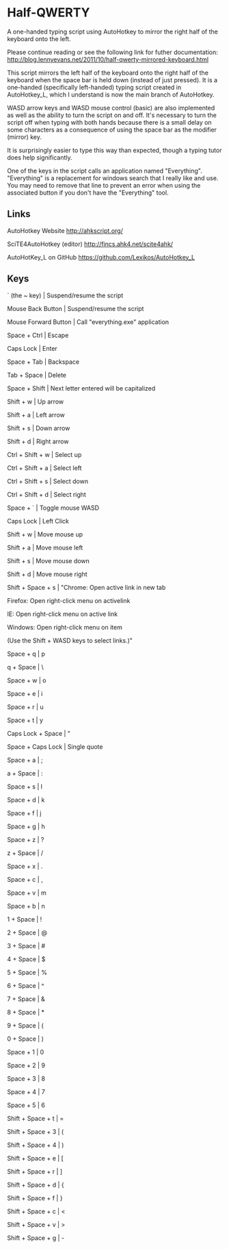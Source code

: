 # Half-QWERTY
A one-handed typing script using AutoHotkey to mirror the right half of the keyboard onto the left.

Please continue reading or see the following link for futher documentation:
http://blog.lennyevans.net/2011/10/half-qwerty-mirrored-keyboard.html

This script mirrors the left half of the keyboard onto the right half of the keyboard when the space bar is held down (instead of just pressed).  It is a one-handed (specifically left-handed) typing script created in AutoHotkey_L, which I understand is now the main branch of AutoHotkey.

WASD arrow keys and WASD mouse control (basic) are also implemented as well as the ability to turn the script on and off.  It's necessary to turn the script off when typing with both hands because there is a small delay on some characters as a consequence of using the space bar as the modifier (mirror) key.

It is surprisingly easier to type this way than expected, though a typing tutor does help significantly.

One of the keys in the script calls an application named "Everything".  "Everything" is a replacement for windows search that I really like and use.  You may need to remove that line to prevent an error when using the associated button if you don't have the "Everything" tool.


Links
-----
AutoHotkey Website
http://ahkscript.org/

SciTE4AutoHotkey (editor)
http://fincs.ahk4.net/scite4ahk/

AutoHotKey_L on GitHub
https://github.com/Lexikos/AutoHotkey_L


Keys
----
` (the ~ key)	   |   	Suspend/resume the script

Mouse Back Button	   |   	Suspend/resume the script

Mouse Forward Button	   |   	Call "everything.exe" application

Space + Ctrl	   |   	Escape

Caps Lock	   |   	Enter

Space + Tab	   |   	Backspace

Tab + Space	   |   	Delete

Space + Shift	   |   	Next letter entered will be capitalized

Shift + w	   |   	Up arrow

Shift + a	   |   	Left arrow

Shift + s	   |   	Down arrow

Shift + d	   |   	Right arrow

Ctrl + Shift + w	   |   	Select up

Ctrl + Shift + a	   |   	Select left

Ctrl + Shift + s	   |   	Select down

Ctrl + Shift + d	   |   	Select right

Space + `	   |   	Toggle mouse WASD

Caps Lock	   |   	Left Click

Shift + w	   |   	Move mouse up

Shift + a	   |   	Move mouse left

Shift + s	   |   	Move mouse down

Shift + d	   |   	Move mouse right

Shift + Space + s	   |   	"Chrome:  Open active link in new tab

Firefox:  Open right-click menu on activelink

IE:  Open right-click menu on active link

Windows:  Open right-click menu on item

(Use the Shift + WASD keys to select links.)"

Space + q	   |   	p

q + Space	   |   	\

Space + w	   |   	o

Space + e	   |   	i

Space + r	   |   	u

Space + t	   |   	y

Caps Lock + Space	   |   	"

Space + Caps Lock	   |   	Single quote

Space + a	   |   	;

a + Space	   |   	:

Space + s	   |   	l

Space + d	   |   	k

Space + f	   |   	j

Space + g	   |   	h

Space + z	   |   	?

z + Space	   |   	/

Space + x	   |   	.

Space + c	   |   	,

Space + v	   |   	m

Space + b	   |   	n

1 + Space	   |   	!

2 + Space	   |   	@

3 + Space	   |   	#

4 + Space	   |   	$

5 + Space	   |   	%

6 + Space	   |   	^

7 + Space	   |   	&

8 + Space	   |   	*

9 + Space	   |   	(

0 + Space	   |   	)

Space + 1	   |   	0

Space + 2	   |   	9

Space + 3	   |   	8

Space + 4	   |   	7

Space + 5	   |   	6

Shift + Space + t	   |   	=

Shift + Space + 3	   |   	(

Shift + Space + 4	   |   	)

Shift + Space + e	   |   	[

Shift + Space + r	   |   	]

Shift + Space + d	   |   	{

Shift + Space + f	   |   	}

Shift + Space + c	   |   	<

Shift + Space + v	   |   	>

Shift + Space + g	   |   	-

